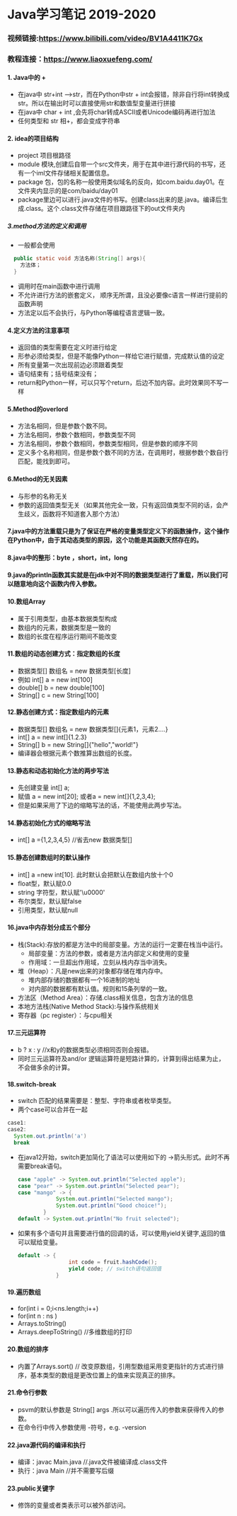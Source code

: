# Java学习笔记 2019-2020
### 视频链接:https://www.bilibili.com/video/BV1A4411K7Gx
### 教程连接：https://www.liaoxuefeng.com/
#### 1. Java中的 +
- 在java中 str+int -->str，而在Python中str + int会报错，除非自行将int转换成str。所以在输出时可以直接使用str和数值型变量进行拼接
- 在java中 char + int ,会先将char转成ASCII或者Unicode编码再进行加法
- 任何类型和 str 相+，都会变成字符串
#### 2. idea的项目结构
- project 项目根路径
- module 模块,创建后自带一个src文件夹，用于在其中进行源代码的书写，还有一个iml文件存储相关配置信息。
- package 包，包的名称一般使用类似域名的反向，如com.baidu.day01。在文件夹内显示的是com/baidu/day01
- package里边可以进行.java文件的书写。创建class出来的是.java。编译后生成.class。这个.class文件存储在项目跟路径下的out文件夹内
##### 3.method方法的定义和调用
- 一般都会使用
```java
  public static void 方法名称(String[] args){
    方法体；
  }
```
- 调用时在main函数中进行调用
- 不允许进行方法的嵌套定义， 顺序无所谓，且没必要像c语言一样进行提前的函数声明
- 方法定以后不会执行，与Python等编程语言逻辑一致。
#### 4.定义方法的注意事项
- 返回值的类型需要在定义时进行给定
- 形参必须给类型，但是不能像Python一样给它进行赋值，完成默认值的设定
- 所有变量第一次出现前边必须跟着类型
- 语句结束有；括号结束没有；
- return和Python一样，可以只写个return，后边不加内容。此时效果同不写一样
#### 5.Method的overlord
- 方法名相同，但是参数个数不同。
- 方法名相同，参数个数相同，参数类型不同
- 方法名相同，参数个数相同，参数类型相同，但是参数的顺序不同
- 定义多个名称相同，但是参数个数不同的方法，在调用时，根据参数个数自行匹配，能找到即可。
#### 6.Method的无关因素
- 与形参的名称无关
- 参数的返回值类型无关（如果其他完全一致，只有返回值类型不同的话，会产生歧义，函数将不知道套入那个方法）
#### 7.java中的方法重载只是为了保证在严格的变量类型定义下的函数操作，这个操作在Python中，由于其动态类型的原因，这个功能是其函数天然存在的。
#### 8.java中的整形：byte ，short，int，long
#### 9.java的println函数其实就是在jdk中对不同的数据类型进行了重载，所以我们可以随意地向这个函数内传入参数。
#### 10.数组Array
- 属于引用类型，由基本数据类型构成
- 数组内的元素，数据类型是一致的
- 数组的长度在程序运行期间不能改变
#### 11.数组的动态创建方式：指定数组的长度
- 数据类型[] 数组名 = new 数据类型[长度]
- 例如 int[] a = new int[100]
- double[] b = new double[100]
- String[] c = new String[100]
#### 12.静态创建方式：指定数组内的元素
- 数据类型[] 数组名 = new 数据类型[]{元素1，元素2....}
- int[] a = new int[]{1.2.3}
- String[] b = new String[]{"hello","world!"}
- 编译器会根据元素个数推算出数组的长度。
#### 13.静态和动态初始化方法的两步写法
- 先创建变量 int[] a;
- 赋值 a = new int[20]; 或者a = new int[]{1,2,3,4};
- 但是如果采用了下边的缩略写法的话，不能使用此两步写法。
#### 14.静态初始化方式的缩略写法
- int[] a ={1,2,3,4,5} //省去new 数据类型[]
#### 15.静态创建数组时的默认操作
- int[] a =new int[10]. 此时默认会把默认在数组内放十个0
- float型，默认赋0.0
- string 字符型，默认赋'\u0000'
- 布尔类型，默认赋false
- 引用类型，默认赋null
#### 16.java中内存划分成五个部分
- 栈(Stack):存放的都是方法中的局部变量。方法的运行一定要在栈当中运行。
  - 局部变量：方法的参数，或者是方法内部定义和使用的变量
  - 作用域：一旦超出作用域，立刻从栈内存当中消失。
- 堆（Heap）：凡是new出来的对象都存储在堆内存中。
  - 堆内部存储的数据都有一个16进制的地址
  - 对内部的数据都有默认值。规则和15条列举的一致。
- 方法区（Method Area）：存储.class相关信息，包含方法的信息
- 本地方法栈(Native  Method Stack):与操作系统相关
- 寄存器（pc register）：与cpu相关
#### 17.三元运算符
- b ? x : y //x和y的数据类型必须相同否则会报错。
- 同时三元运算符及and/or 逻辑运算符是短路计算的，计算到得出结果为止，不会做多余的计算。
#### 18.switch-break
- switch 匹配的结果需要是：整型、字符串或者枚举类型。
- 两个case可以合并在一起
```java
case1:
case2:
  System.out.println('a')
  break
```
- 在java12开始，switch更加简化了语法可以使用如下的 ->箭头形式。此时不再需要break语句。
  ```java
  case "apple" -> System.out.println("Selected apple");
  case "pear" -> System.out.println("Selected pear");
  case "mango" -> {
              System.out.println("Selected mango");
              System.out.println("Good choice!");
          }
  default -> System.out.println("No fruit selected");
  ```
- 如果有多个语句并且需要进行值的回调的话，可以使用yield关键字,返回的值可以赋给变量。
  ```java
  default -> {
                  int code = fruit.hashCode();
                  yield code; // switch语句返回值
              }
  ```
#### 19.遍历数组
- for(int i = 0;i<ns.length;i++)
- for(int n : ns )
- Arrays.toString()
- Arrays.deepToString() //多维数组的打印
#### 20.数组的排序
- 内置了Arrays.sort() // 改变原数组，引用型数组采用变更指针的方式进行排序，基本类型的数组是更改位置上的值来实现真正的排序。
#### 21.命令行参数
- psvm的默认参数是 String[] args .所以可以遍历传入的参数来获得传入的参数。
- 在命令行中传入参数使用 -符号，e.g. -version
#### 22.java源代码的编译和执行
- 编译：javac Main.java //.java文件被编译成.class文件
- 执行：java Main //并不需要写后缀
#### 23.public关键字
- 修饰的变量或者类表示可以被外部访问。
